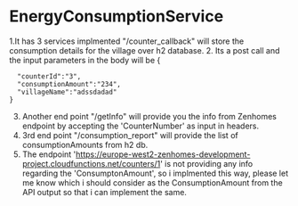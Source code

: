 # EnergyConsumptionService

1.It has 3 services implmented "/counter_callback" will store the consumption details for the village over h2 database.
2. Its a post call and the input parameters in the body will be {
	
	  "counterId":"3",
	  "consumptionAmount":"234",
	  "villageName":"adssdadad"
    }
3. Another end point "/getInfo" will provide you the info from Zenhomes endpoint by accepting the 'CounterNumber' as input in headers.
4. 3rd end point "/consumption_report" will provide the list of consumptionAmounts from h2 db.
5. The endpoint 'https://europe-west2-zenhomes-development-project.cloudfunctions.net/counters/1' is not providing any info regarding the 'ConsumptonAmount',
    so i implmented this way, please let me know which i should consider as the ConsumptionAmount from the API output so that i can implement the same.
